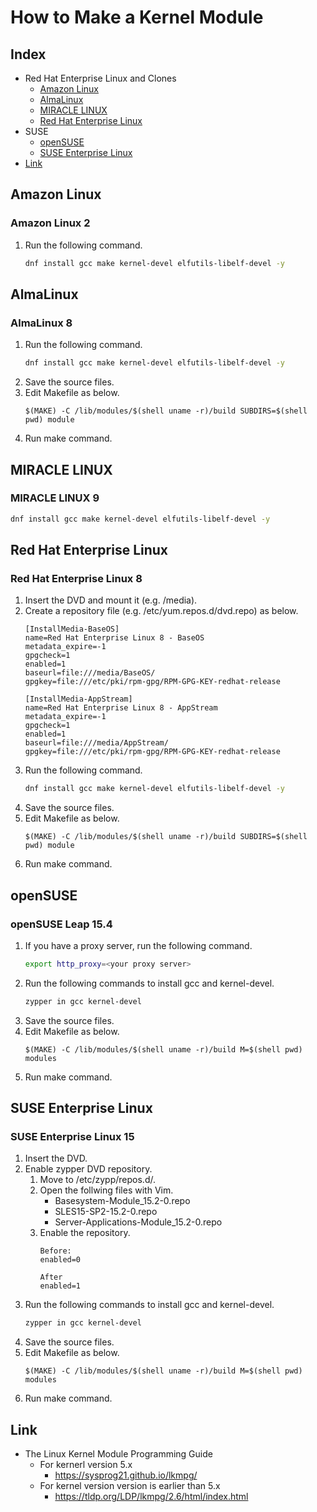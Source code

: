 # How to Make a Kernel Module

## Index
- Red Hat Enterprise Linux and Clones
  - [Amazon Linux](#amazon-linux)
  - [AlmaLinux](#almalinux)
  - [MIRACLE LINUX](#miracle-linux)
  - [Red Hat Enterprise Linux](#red-hat-enterprise-linux)
- SUSE
  - [openSUSE](#opensuse)
  - [SUSE Enterprise Linux](#suse-enterprise-linux)
- [Link](#link)

## Amazon Linux
### Amazon Linux 2
1. Run the following command.
   ```sh
   dnf install gcc make kernel-devel elfutils-libelf-devel -y
   ```

## AlmaLinux
### AlmaLinux 8
1. Run the following command.
   ```sh
   dnf install gcc make kernel-devel elfutils-libelf-devel -y
   ```
1. Save the source files.
1. Edit Makefile as below.
   ```
   $(MAKE) -C /lib/modules/$(shell uname -r)/build SUBDIRS=$(shell pwd) module
   ```
1. Run make command.

## MIRACLE LINUX
### MIRACLE LINUX 9
   ```sh
   dnf install gcc make kernel-devel elfutils-libelf-devel -y
   ```
## Red Hat Enterprise Linux
### Red Hat Enterprise Linux 8
1. Insert the DVD and mount it (e.g. /media).
1. Create a repository file (e.g. /etc/yum.repos.d/dvd.repo) as below.
   ```
   [InstallMedia-BaseOS]
   name=Red Hat Enterprise Linux 8 - BaseOS
   metadata_expire=-1
   gpgcheck=1
   enabled=1
   baseurl=file:///media/BaseOS/
   gpgkey=file:///etc/pki/rpm-gpg/RPM-GPG-KEY-redhat-release
   
   [InstallMedia-AppStream]
   name=Red Hat Enterprise Linux 8 - AppStream
   metadata_expire=-1
   gpgcheck=1
   enabled=1
   baseurl=file:///media/AppStream/
   gpgkey=file:///etc/pki/rpm-gpg/RPM-GPG-KEY-redhat-release
   ```
1. Run the following command.
   ```sh
   dnf install gcc make kernel-devel elfutils-libelf-devel -y
   ```
1. Save the source files.
1. Edit Makefile as below.
   ```
   $(MAKE) -C /lib/modules/$(shell uname -r)/build SUBDIRS=$(shell pwd) module
   ```
1. Run make command.

## openSUSE
### openSUSE Leap 15.4
1. If you have a proxy server, run the following command.
   ```sh
   export http_proxy=<your proxy server>
   ```
1. Run the following commands to install gcc and kernel-devel.
   ```sh
   zypper in gcc kernel-devel
   ```
1. Save the source files.
1. Edit Makefile as below.
   ```
   $(MAKE) -C /lib/modules/$(shell uname -r)/build M=$(shell pwd) modules
   ```
1. Run make command.

## SUSE Enterprise Linux
### SUSE Enterprise Linux 15
1. Insert the DVD.
1. Enable zypper DVD repository.
   1. Move to /etc/zypp/repos.d/.
   1. Open the follwing files with Vim.
      - Basesystem-Module_15.2-0.repo
      - SLES15-SP2-15.2-0.repo
      - Server-Applications-Module_15.2-0.repo
   1. Enable the repository.
      ```
      Before:
      enabled=0

      After
      enabled=1
      ```
1. Run the following commands to install gcc and kernel-devel.
   ```sh
   zypper in gcc kernel-devel
   ```
1. Save the source files.
1. Edit Makefile as below.
   ```
   $(MAKE) -C /lib/modules/$(shell uname -r)/build M=$(shell pwd) modules
   ```
1. Run make command.

<!--
## Ubuntu
### Ubuntu 22.04
- FIXME
1. Install
   ```
   sudo apt install gcc
   sudo apt install make
   ```
-->
## Link
- The Linux Kernel Module Programming Guide
  - For kernerl version 5.x
    - https://sysprog21.github.io/lkmpg/
  - For kernel version version is earlier than 5.x
    - https://tldp.org/LDP/lkmpg/2.6/html/index.html